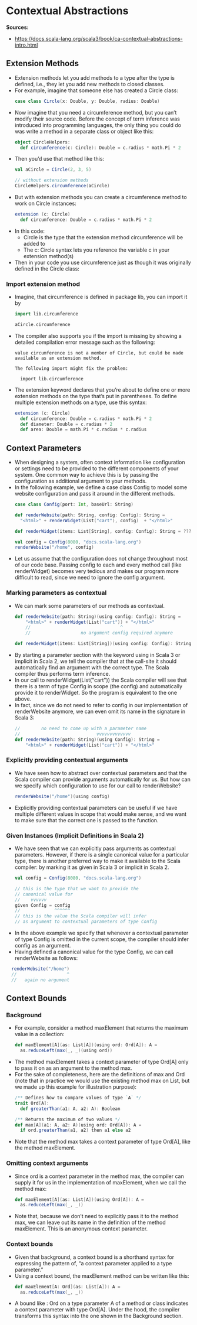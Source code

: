# Contextual Abstractions

**Sources:**
- https://docs.scala-lang.org/scala3/book/ca-contextual-abstractions-intro.html


## Extension Methods
- Extension methods let you add methods to a type after the type is defined, i.e., they let you add new methods to closed classes.
- For example, imagine that someone else has created a Circle class:
  ```scala
  case class Circle(x: Double, y: Double, radius: Double)
  ```
- Now imagine that you need a circumference method, but you can’t modify their source code. Before the concept of term inference was introduced into programming languages, the only thing you could do was write a method in a separate class or object like this:
  ```scala
  object CircleHelpers:
    def circumference(c: Circle): Double = c.radius * math.Pi * 2
  ```
- Then you’d use that method like this:
  ```scala
  val aCircle = Circle(2, 3, 5)

  // without extension methods
  CircleHelpers.circumference(aCircle)
  ```
- But with extension methods you can create a circumference method to work on Circle instances:
  ```scala
  extension (c: Circle)
    def circumference: Double = c.radius * math.Pi * 2
  ```
- In this code:
  - Circle is the type that the extension method circumference will be added to
  - The c: Circle syntax lets you reference the variable c in your extension method(s)
- Then in your code you use circumference just as though it was originally defined in the Circle class:

### Import extension method
- Imagine, that circumference is defined in package lib, you can import it by
  ```scala
  import lib.circumference

  aCircle.circumference
  ```
- The compiler also supports you if the import is missing by showing a detailed compilation error message such as the following:
  ```
  value circumference is not a member of Circle, but could be made available as an extension method.

  The following import might fix the problem:

    import lib.circumference
  ```
- The extension keyword declares that you’re about to define one or more extension methods on the type that’s put in parentheses. To define multiple extension methods on a type, use this syntax:
  ```scala
  extension (c: Circle)
    def circumference: Double = c.radius * math.Pi * 2
    def diameter: Double = c.radius * 2
    def area: Double = math.Pi * c.radius * c.radius
  ```

## Context Parameters
- When designing a system, often context information like configuration or settings need to be provided to the different components of your system. One common way to achieve this is by passing the configuration as additional argument to your methods.
- In the following example, we define a case class Config to model some website configuration and pass it around in the different methods.
  ```scala
  case class Config(port: Int, baseUrl: String)

  def renderWebsite(path: String, config: Config): String =
    "<html>" + renderWidget(List("cart"), config)  + "</html>"

  def renderWidget(items: List[String], config: Config): String = ???

  val config = Config(8080, "docs.scala-lang.org")
  renderWebsite("/home", config)
  ```
- Let us assume that the configuration does not change throughout most of our code base. Passing config to each and every method call (like renderWidget) becomes very tedious and makes our program more difficult to read, since we need to ignore the config argument.

### Marking parameters as contextual
- We can mark some parameters of our methods as contextual.
  ```scala
  def renderWebsite(path: String)(using config: Config): String =
      "<html>" + renderWidget(List("cart")) + "</html>"
      //                                  ^
      //                   no argument config required anymore

  def renderWidget(items: List[String])(using config: Config): String = ???
  ```
- By starting a parameter section with the keyword using in Scala 3 or implicit in Scala 2, we tell the compiler that at the call-site it should automatically find an argument with the correct type. The Scala compiler thus performs term inference.
- In our call to renderWidget(List("cart")) the Scala compiler will see that there is a term of type Config in scope (the config) and automatically provide it to renderWidget. So the program is equivalent to the one above.
- In fact, since we do not need to refer to config in our implementation of renderWebsite anymore, we can even omit its name in the signature in Scala 3:
  ```scala
  //        no need to come up with a parameter name
  //                             vvvvvvvvvvvvv
  def renderWebsite(path: String)(using Config): String =
      "<html>" + renderWidget(List("cart")) + "</html>"
  ```

### Explicitly providing contextual arguments
- We have seen how to abstract over contextual parameters and that the Scala compiler can provide arguments automatically for us. But how can we specify which configuration to use for our call to renderWebsite?
  ```scala
  renderWebsite("/home")(using config)
  ```
- Explicitly providing contextual parameters can be useful if we have multiple different values in scope that would make sense, and we want to make sure that the correct one is passed to the function.

### Given Instances (Implicit Definitions in Scala 2)
- We have seen that we can explicitly pass arguments as contextual parameters. However, if there is a single canonical value for a particular type, there is another preferred way to make it available to the Scala compiler: by marking it as given in Scala 3 or implicit in Scala 2.
  ```scala
  val config = Config(8080, "docs.scala-lang.org")

  // this is the type that we want to provide the
  // canonical value for
  //    vvvvvv
  given Config = config
  //             ^^^^^^
  // this is the value the Scala compiler will infer
  // as argument to contextual parameters of type Config
  ```
- In the above example we specify that whenever a contextual parameter of type Config is omitted in the current scope, the compiler should infer config as an argument.
- Having defined a canonical value for the type Config, we can call renderWebsite as follows:
```scala
  renderWebsite("/home")
  //                   ^
  //   again no argument
  ```

## Context Bounds

### Background
- For example, consider a method maxElement that returns the maximum value in a collection:
  ```scala
  def maxElement[A](as: List[A])(using ord: Ord[A]): A =
    as.reduceLeft(max(_, _)(using ord))
  ```
- The method maxElement takes a context parameter of type Ord[A] only to pass it on as an argument to the method max.
- For the sake of completeness, here are the definitions of max and Ord (note that in practice we would use the existing method max on List, but we made up this example for illustration purpose):
  ```scala
  /** Defines how to compare values of type `A` */
  trait Ord[A]:
    def greaterThan(a1: A, a2: A): Boolean

  /** Returns the maximum of two values */
  def max[A](a1: A, a2: A)(using ord: Ord[A]): A =
    if ord.greaterThan(a1, a2) then a1 else a2
  ```
- Note that the method max takes a context parameter of type Ord[A], like the method maxElement.

### Omitting context arguments
- Since ord is a context parameter in the method max, the compiler can supply it for us in the implementation of maxElement, when we call the method max:
  ```scala
  def maxElement[A](as: List[A])(using Ord[A]): A =
    as.reduceLeft(max(_, _))
  ```
- Note that, because we don’t need to explicitly pass it to the method max, we can leave out its name in the definition of the method maxElement. This is an anonymous context parameter.

### Context bounds
- Given that background, a context bound is a shorthand syntax for expressing the pattern of, “a context parameter applied to a type parameter.”
- Using a context bound, the maxElement method can be written like this:
  ```scala
  def maxElement[A: Ord](as: List[A]): A =
    as.reduceLeft(max(_, _))
  ```
- A bound like : Ord on a type parameter A of a method or class indicates a context parameter with type Ord[A]. Under the hood, the compiler transforms this syntax into the one shown in the Background section.